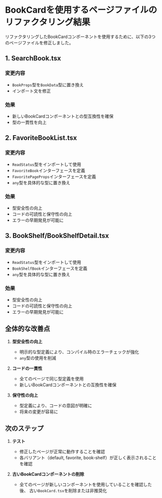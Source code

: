 # BookCardを使用するページファイルのリファクタリング結果

リファクタリングしたBookCardコンポーネントを使用するために、以下の3つのページファイルを修正しました。

## 1. SearchBook.tsx

### 変更内容

- `BookProps`型を`BookData`型に置き換え
- インポート文を修正

### 効果

- 新しいBookCardコンポーネントとの型互換性を確保
- 型の一貫性を向上

## 2. FavoriteBookList.tsx

### 変更内容

- `ReadStatus`型をインポートして使用
- `FavoriteBook`インターフェースを定義
- `FavoritePageProps`インターフェースを定義
- `any`型を具体的な型に置き換え

### 効果

- 型安全性の向上
- コードの可読性と保守性の向上
- エラーの早期発見が可能に

## 3. BookShelf/BookShelfDetail.tsx

### 変更内容

- `ReadStatus`型をインポートして使用
- `BookShelfBook`インターフェースを定義
- `any`型を具体的な型に置き換え

### 効果

- 型安全性の向上
- コードの可読性と保守性の向上
- エラーの早期発見が可能に

## 全体的な改善点

1. **型安全性の向上**

    - 明示的な型定義により、コンパイル時のエラーチェックが強化
    - `any`型の使用を削減

2. **コードの一貫性**

    - 全てのページで同じ型定義を使用
    - 新しいBookCardコンポーネントとの互換性を確保

3. **保守性の向上**
    - 型定義により、コードの意図が明確に
    - 将来の変更が容易に

## 次のステップ

1. **テスト**

    - 修正したページが正常に動作することを確認
    - 各バリアント（default, favorite, book-shelf）が正しく表示されることを確認

2. **古いBookCardコンポーネントの削除**
    - 全てのページが新しいコンポーネントを使用していることを確認した後、
      古い`BookCard.tsx`を削除または非推奨化
